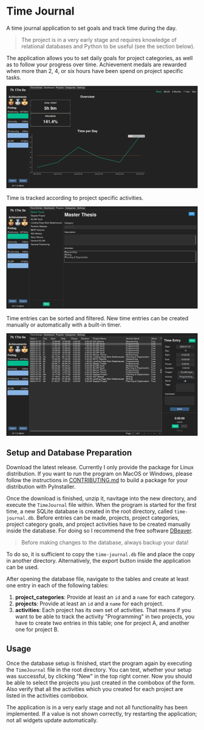 # Time Journal

A time journal application to set goals and track time during the day.

> The project is in a very early stage and requires knowledge of relational databases and Python to be useful (see the section below).

The application allows you to set daily goals for project categories, as well as to follow your progress over time. Achievement medals are rewarded when more than 2, 4, or six hours have been spend on project specific tasks.

![A screnshot of the dashboard.](doc/screenshots/dashboard.png)

Time is tracked according to project specific activities.

![A screenshot of the projects' List](doc/screenshots/projects-list.png)

Time entries can be sorted and filtered. New time entries can be created manually or automatically with a built-in timer.

![A screenshot of the time entries' list.](doc/screenshots/time-entries-list.png)

## Setup and Database Preparation

Download the latest release. Currently I only provide the package for Linux distribution. If you want to run the program on MacOS or Windows, please follow the instructions in [CONTRIBUTING.md](CONTRIBUTING.md) to build a package for your distribution with PyInstaller.

Once the download is finished, unzip it, navitage into the new directory, and execute the `TimeJournal` file within. When the program is started for the first time, a new SQLite database is created in the root directory, called `time-journal.db`. Before entries can be made, projects, project categories, project category goals, and project activities have to be created manually inside the database. For doing so I recommend the free software [DBeaver](https://dbeaver.io).

> Before making changes to the database, always backup your data!

To do so, it is sufficient to copy the `time-journal.db` file and place the copy in another directory. Alternatively, the export button inside the application can be used.

After opening the database file, navigate to the tables and create at least one entry in each of the following tables:

1. **project_categories**: Provide at least an `id` and a `name` for each category.
2. **projects**: Provide at least an `id` and a `name` for each project.
3. **activities**: Each project has its own set of activities. That means if you want to be able to track the activity "Programming" in two projects, you have to create two entries in this table; one for project A, and another one for project B.

## Usage

Once the database setup is finished, start the program again by executing the `TimeJournal` file in the root directory. You can test, whether your setup was successful, by clicking "New" in the top right corner. Now you should be able to select the projects you just created in the combobox of the form. Also verify that all the activities which you created for each project are listed in the activities combobox.

The application is in a very early stage and not all functionality has been implemented. If a value is not shown correctly, try restarting the application; not all widgets update automatically.
